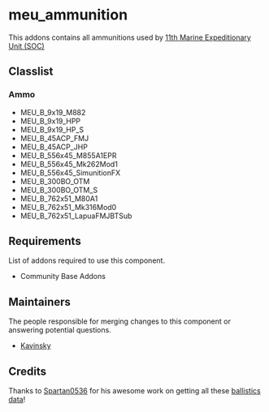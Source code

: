 meu_ammunition
=================

This addons contains all ammunitions used by [11th Marine Expeditionary Unit (SOC)](http://11thmeu.es)

## Classlist

### Ammo

* MEU_B_9x19_M882
* MEU_B_9x19_HPP
* MEU_B_9x19_HP_S
* MEU_B_45ACP_FMJ
* MEU_B_45ACP_JHP
* MEU_B_556x45_M855A1EPR
* MEU_B_556x45_Mk262Mod1
* MEU_B_556x45_SimunitionFX
* MEU_B_300BO_OTM
* MEU_B_300BO_OTM_S
* MEU_B_762x51_M80A1
* MEU_B_762x51_Mk316Mod0
* MEU_B_762x51_LapuaFMJBTSub

## Requirements

List of addons required to use this component.

- Community Base Addons


## Maintainers

The people responsible for merging changes to this component or answering potential questions.

- [Kavinsky](https://github.com/kavinsky/)

## Credits

Thanks to [Spartan0536](http://forums.bistudio.com/member.php?76875-Spartan0536) for his awesome work on getting all these [ballistics data](
http://forums.bistudio.com/showthread.php?173466-ArmA-III-Ballistics-Overhaul)!